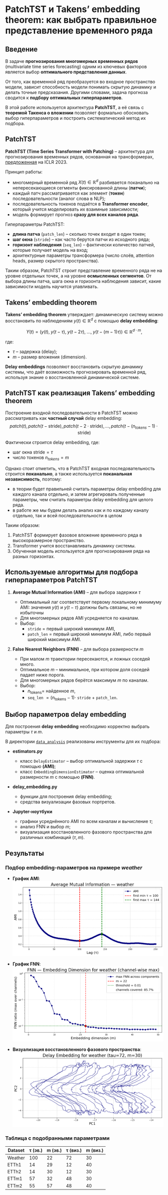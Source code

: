 # PatchTST и Takens’ embedding theorem: как выбрать правильное представление временного ряда

## Введение
В задаче **прогнозирования многомерных временных рядов** (multivariate time series forecasting) одним из ключевых факторов является выбор **оптимального представления данных**.

От того, как временной ряд преобразуется во входное пространство модели, зависит способность модели понимать скрытую динамику и делать точные предсказания. Другими словами, задача прогноза сводится к **подбору оптимальных гиперпараметров**.

В этой работе используется архитектура **PatchTST**, а её связь с **теоремой Такенса о вложении** позволяет формально обосновать выбор гиперпараметров и построить систематический метод их подбора.

## PatchTST
**PatchTST (Time Series Transformer with Patching)** – архитектура для прогнозирования временных рядов, основанная на трансформерах, [предложенная](https://arxiv.org/abs/2211.14730) на ICLR 2023.

Принцип работы:
- многомерный временной ряд $X(t) \in \mathbb{R}^d$ разбивается поканально на непересекающиеся сегменты фиксированной длины (**патчи**);
- каждый патч рассматривается как элемент (**токен**) последовательности (аналог слова в NLP);
- последовательность токенов подаётся в **Transformer encoder**, который учится моделировать их взаимные зависимости;
- модель формирует прогноз **сразу для всех каналов ряда**.

Гиперпараметры PatchTST:
- **длина патча** (`patch_len`) – сколько точек входит в один токен;
- **шаг окна** (`stride`) – как часто берутся патчи из исходного ряда;
- **горизонт наблюдения** (`seq_len`) – фактически количество патчей, которые получает модель на вход;
- архитектурные параметры трансформера (число слоёв, attention heads, размер скрытого пространства).

Таким образом, PatchTST строит представление временного ряда не на уровне отдельных точек, а на уровне **осмысленных сегментов**. От выбора длины патча, шага окна и горизонта наблюдения зависит, какие зависимости модель научится улавливать.

## Takens’ embedding theorem
**Takens’ embedding theorem** утверждает: динамическую систему можно восстановить по наблюдениям $y(t) \in \mathbb{R}^d$ с помощью **delay embedding**:

$$
Y(t) = \big( y(t),\; y(t-\tau),\; y(t-2\tau),\; ...,\; y(t-(m-1)\tau) \big) \in \mathbb{R}^{d \cdot m},
$$

где:
- $\tau$ – задержка (delay);
- $m$ – размер вложения (dimension).

**Delay embeddings** позволяют восстановить скрытую динамику системы, что даёт возможность прогнозировать временной ряд, используя знание о восстановленной динамической системе.


## PatchTST как реализация Takens’ embedding theorem
Построение входной последовательности в PatchTST можно рассматривать как **частный случай** delay embedding:
$$patch(t), patch(t - \text{stride}), patch(t - 2 \cdot \text{stride}), ..., patch(t - (n_{tokens} - 1) \cdot \text{stride})$$

Фактически строится delay embedding, где:
- шаг окна $\text{stride} = \tau$
- число токенов $n_{tokens} = m$

Однако стоит отметить, что в PatchTST входная последовательность строится **поканально**, а также используется **поканальная независимость**, поэтому:
- в теории будет правильней считать параметры delay embedding для каждого канала отдельно, и затем агрегировать полученные параметры, чем считать параметры delay embedding для целого ряда.
- в работе же мы будем делать анализ как и по каждому каналу отдельно, так и всей последовательности в целом

Таким образом:
1. PatchTST формирует фазовое вложение временного ряда в высокоразмерное пространство.
2. Transformer учится восстанавливать динамику системы.  
3. Обученная модель используется для прогнозирования ряда на разных горизонтах.


## Используемые алгоритмы для подбора гиперпараметров PatchTST
1. **Average Mutual Information (AMI)** – для выбора задержки $\tau$  
   - Оптимальный лаг соответствует первому локальному минимуму AMI: значения $y(t)$ и $y(t-\tau)$ должны быть связаны, но не избыточны
   - Для многомерных рядов AMI усредняется по каналам.  
   - Выбор:  
     - `stride` = первый широкий минимум AMI,  
     - `patch_len` = первый широкий минимум AMI, либо первый широкий максимум AMI.  

2. **False Nearest Neighbors (FNN)** – для выбора размерности $m$  
   - При малом $m$ траектории пересекаются, и ложных соседей много.  
   - Оптимальное $m$ – минимальное, при котором доля соседей падает ниже порога.  
   - Для многомерных рядов берётся максимум $m$ по каналам.  
   - Выбор:  
     - $n_{\text{tokens}} =$ найденное $m$,  
     - `seq_len` $= (n_{\text{tokens}} - 1) \cdot$ `stride` + `patch_len`.  


## Выбор параметров delay embedding
Для построения **delay embedding** необходимо корректно выбрать параметры $\tau$ и $m$.  

В директории [`data_analysis`](./PatchTST_supervised/data_analysis) реализованы инструменты для их подбора:

- **estimators.py**  
  - класс `DelayEstimator` – выбор оптимальной задержки $\tau$ с помощью **(AMI)**;  
  - класс `EmbeddingDimensionEstimator` – оценка оптимальной размерности $m$ с помощью **(FNN)**.  

- **delay_embedding.py**  
  - функции для построения delay embedding;  
  - средства визуализации фазовых портретов.  

- **Jupyter-ноутбуки**  
  - графики усреднённого AMI по всем каналам и вычисление $\tau$;  
  - анализ FNN и выбор $m$;  
  - визуализация восстановленного фазового пространства для различных комбинаций $(\tau, m)$.


## Результаты

### Подбор embedding-параметров на примере *weather*
- **График AMI**:  
  ![AMI](pic/AMI_weather.png)

- **График FNN**:  
  ![FNN](pic/FNN_weather.png)

- **Визуализация восстановленного фазового пространства**:
  ![FNN](pic/correct_reconstruct_weather.png)

### Таблица с подобранными параметрами
| Dataset  | τ (эв.) | m (эв.) | τ (виз.) | m (виз.) |
|----------|---------|---------|----------|----------|
| Weather  | 100     | 22      | 72       | 30       |
| ETTh1    | 14      | 29      | 12       | 40       |
| ETTh2    | 14      | 30      | 12       | 30       |
| ETTm1    | 57      | 32      | 48       | 30       |
| ETTm2    | 55      | 57      | 48       | 40       |
